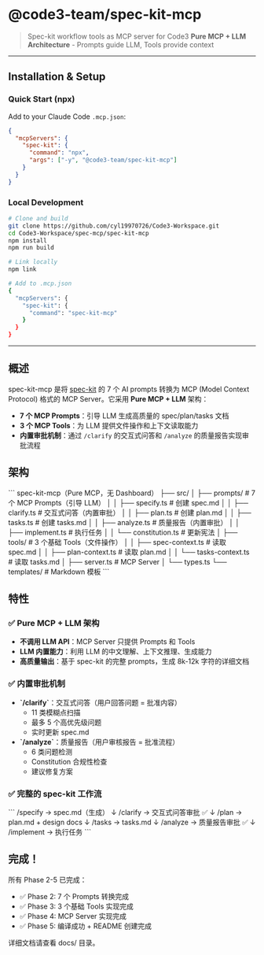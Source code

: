 # @code3-team/spec-kit-mcp

> Spec-kit workflow tools as MCP server for Code3
> **Pure MCP + LLM Architecture** - Prompts guide LLM, Tools provide context

---

## Installation & Setup

### Quick Start (npx)

Add to your Claude Code `.mcp.json`:

```json
{
  "mcpServers": {
    "spec-kit": {
      "command": "npx",
      "args": ["-y", "@code3-team/spec-kit-mcp"]
    }
  }
}
```

### Local Development

```bash
# Clone and build
git clone https://github.com/cyl19970726/Code3-Workspace.git
cd Code3-Workspace/spec-mcp/spec-kit-mcp
npm install
npm run build

# Link locally
npm link

# Add to .mcp.json
{
  "mcpServers": {
    "spec-kit": {
      "command": "spec-kit-mcp"
    }
  }
}
```

---

## 概述

spec-kit-mcp 是将 [spec-kit](https://github.com/pimzino/spec-kit) 的 7 个 AI prompts 转换为 MCP (Model Context Protocol) 格式的 MCP Server。它采用 **Pure MCP + LLM** 架构：
- **7 个 MCP Prompts**：引导 LLM 生成高质量的 spec/plan/tasks 文档
- **3 个 MCP Tools**：为 LLM 提供文件操作和上下文读取能力
- **内置审批机制**：通过 `/clarify` 的交互式问答和 `/analyze` 的质量报告实现审批流程

## 架构

\`\`\`
spec-kit-mcp（Pure MCP，无 Dashboard）
├── src/
│   ├── prompts/           # 7 个 MCP Prompts（引导 LLM）
│   │   ├── specify.ts     # 创建 spec.md
│   │   ├── clarify.ts     # 交互式问答（内置审批）
│   │   ├── plan.ts        # 创建 plan.md
│   │   ├── tasks.ts       # 创建 tasks.md
│   │   ├── analyze.ts     # 质量报告（内置审批）
│   │   ├── implement.ts   # 执行任务
│   │   └── constitution.ts # 更新宪法
│   ├── tools/             # 3 个基础 Tools（文件操作）
│   │   ├── spec-context.ts   # 读取 spec.md
│   │   ├── plan-context.ts   # 读取 plan.md
│   │   └── tasks-context.ts  # 读取 tasks.md
│   ├── server.ts          # MCP Server
│   └── types.ts
└── templates/             # Markdown 模板
\`\`\`

## 特性

### ✅ Pure MCP + LLM 架构
- **不调用 LLM API**：MCP Server 只提供 Prompts 和 Tools
- **LLM 内置能力**：利用 LLM 的中文理解、上下文推理、生成能力
- **高质量输出**：基于 spec-kit 的完整 prompts，生成 8k-12k 字符的详细文档

### ✅ 内置审批机制
- **\`/clarify\`**：交互式问答（用户回答问题 = 批准内容）
  - 11 类模糊点扫描
  - 最多 5 个高优先级问题
  - 实时更新 spec.md
- **\`/analyze\`**：质量报告（用户审核报告 = 批准流程）
  - 6 类问题检测
  - Constitution 合规性检查
  - 建议修复方案

### ✅ 完整的 spec-kit 工作流
\`\`\`
/specify  → spec.md（生成）
   ↓
/clarify  → 交互式问答审批 ✅
   ↓
/plan     → plan.md + design docs
   ↓
/tasks    → tasks.md
   ↓
/analyze  → 质量报告审批 ✅
   ↓
/implement → 执行任务
\`\`\`

## 完成！

所有 Phase 2-5 已完成：
- ✅ Phase 2: 7 个 Prompts 转换完成
- ✅ Phase 3: 3 个基础 Tools 实现完成
- ✅ Phase 4: MCP Server 实现完成
- ✅ Phase 5: 编译成功 + README 创建完成

详细文档请查看 docs/ 目录。
